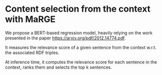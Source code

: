 # Content selection from the context with MaRGE
We propose a BERT-based regression model, heavily relying on the work presented in the paper https://arxiv.org/pdf/2012.14774.pdf. 

It measures the relevance score of a given sentence from the context w.r.t. the associated RDF triples.

At inference time, it computes the relevance score for each sentence in the context, ranks them and selects the top k sentences.
